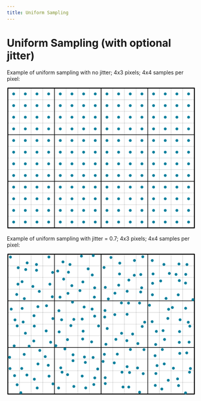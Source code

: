 ```yaml
---
title: Uniform Sampling
---
```


# Uniform Sampling (with optional jitter)

Example of uniform sampling with no jitter; 4x3 pixels; 4x4 samples per pixel:

![Uniform Sampling (no Jitter)][uniform-no-jitter]

Example of uniform sampling with jitter = 0.7; 4x3 pixels; 4x4 samples per
pixel:

![Uniform Sampling (jitter = 0.7)][uniform-jitter]

[uniform-no-jitter]: uniform-no-jitter.svg
[uniform-jitter]: uniform-jitter.svg
